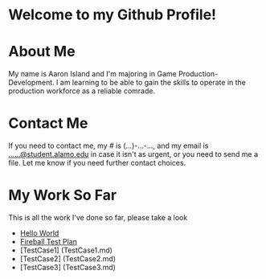 # Welcome to my Github Profile!

# About Me
My name is Aaron Island and I'm majoring in Game Production-Development. I am learning to be able to gain the skills to operate in the production workforce as a reliable comrade.

# Contact Me
If you need to contact me, my # is (...)-...-..., and my email is ......@student.alamo.edu in case it isn't as urgent, or you need to send me a file. Let me know if you need further contact choices.

# My Work So Far
This is all the work I've done so far, please take a look 
* [Hello World](https://aisland2.github.io/hello-world/)
* [Fireball Test Plan](FireballTP.md)
* [TestCase1] (TestCase1.md)
* [TestCase2] (TestCase2.md)
* [TestCase3] (TestCase3.md)
